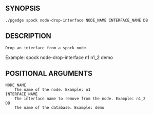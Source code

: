 
## SYNOPSIS
    ./pgedge spock node-drop-interface NODE_NAME INTERFACE_NAME DB

## DESCRIPTION
    Drop an interface from a spock node. 

Example: spock node-drop-interface n1 n1_2 demo

## POSITIONAL ARGUMENTS
    NODE_NAME
        The name of the node. Example: n1
    INTERFACE_NAME
        The interface name to remove from the node. Example: n1_2
    DB
        The name of the database. Example: demo

